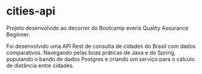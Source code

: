 # cities-api

Projeto desenvolvido ao decorrer do Bootcamp everis Quality Assurance Beginner.

Foi desenvolvido uma API Rest de consulta de cidades do Brasil com dados comparativos. 
Navegando pelas boas práticas de Java e do Spring, populando o bando de dados Postgres e criando um serviço para o cálculo de distância entre cidades.

